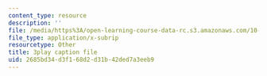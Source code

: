 ```yaml
---
content_type: resource
description: ''
file: /media/https%3A/open-learning-course-data-rc.s3.amazonaws.com/10-34-numerical-methods-applied-to-chemical-engineering-fall-2015/2685bd34d3f168d2d31b42ded7a3eeb9_xE9IGS-_6zo.srt
file_type: application/x-subrip
resourcetype: Other
title: 3play caption file
uid: 2685bd34-d3f1-68d2-d31b-42ded7a3eeb9
---
```

